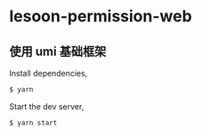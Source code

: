 # lesoon-permission-web

## 使用 umi 基础框架 

Install dependencies,

```bash
$ yarn
```

Start the dev server,

```bash
$ yarn start
```
